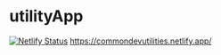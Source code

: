 # utilityApp
[![Netlify Status](https://api.netlify.com/api/v1/badges/802a2ccc-b645-434e-850f-f6c9abb13fa2/deploy-status)](https://app.netlify.com/sites/commondevutilities/deploys)
https://commondevutilities.netlify.app/

